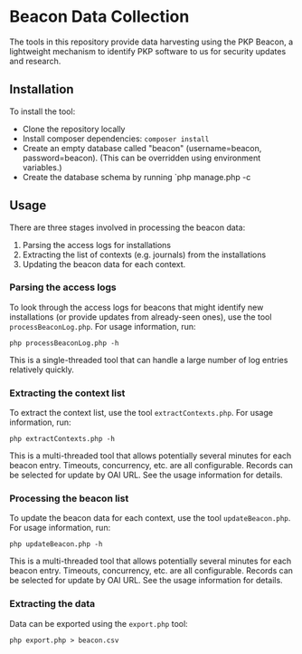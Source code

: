 # Beacon Data Collection
The tools in this repository provide data harvesting using the PKP Beacon, a lightweight mechanism to identify PKP software to us for security updates and research.

## Installation
To install the tool:
- Clone the repository locally
- Install composer dependencies: `composer install`
- Create an empty database called "beacon" (username=beacon, password=beacon). (This can be overridden using environment variables.)
- Create the database schema by running `php manage.php -c

## Usage

There are three stages involved in processing the beacon data:

1. Parsing the access logs for installations
2. Extracting the list of contexts (e.g. journals) from the installations
3. Updating the beacon data for each context.

### Parsing the access logs

To look through the access logs for beacons that might identify new installations (or provide updates from already-seen ones), use the tool `processBeaconLog.php`. For usage information, run:

```
php processBeaconLog.php -h
```

This is a single-threaded tool that can handle a large number of log entries relatively quickly.

### Extracting the context list

To extract the context list, use the tool `extractContexts.php`. For usage information, run:

```
php extractContexts.php -h
```

This is a multi-threaded tool that allows potentially several minutes for each beacon entry. Timeouts, concurrency, etc. are all configurable. Records can be selected for update by OAI URL. See the usage information for details.

### Processing the beacon list

To update the beacon data for each context, use the tool `updateBeacon.php`. For usage information, run:

```
php updateBeacon.php -h
```

This is a multi-threaded tool that allows potentially several minutes for each beacon entry. Timeouts, concurrency, etc. are all configurable. Records can be selected for update by OAI URL. See the usage information for details.

### Extracting the data

Data can be exported using the `export.php` tool:

```
php export.php > beacon.csv
```
